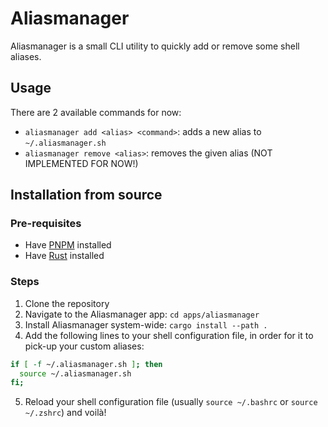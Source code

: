 # Aliasmanager

Aliasmanager is a small CLI utility to quickly add or remove some shell aliases.

## Usage

There are 2 available commands for now:

- `aliasmanager add <alias> <command>`: adds a new alias to `~/.aliasmanager.sh`
- `aliasmanager remove <alias>`: removes the given alias (NOT IMPLEMENTED FOR NOW!)

## Installation from source

### Pre-requisites
- Have [PNPM](https://pnpm.io) installed
- Have [Rust](https://www.rust-lang.org/learn/get-started) installed

### Steps

1. Clone the repository
2. Navigate to the Aliasmanager app: `cd apps/aliasmanager`
3. Install Aliasmanager system-wide: `cargo install --path .`
4. Add the following lines to your shell configuration file, in order for it to pick-up your custom aliases:
  ```bash
  if [ -f ~/.aliasmanager.sh ]; then
    source ~/.aliasmanager.sh
  fi;
  ```
5. Reload your shell configuration file (usually `source ~/.bashrc` or `source ~/.zshrc`) and voilà!
